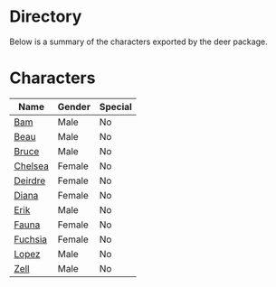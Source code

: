 # Directory
Below is a summary of the characters exported by the deer package.
# Characters
|Name|Gender|Special|
|---|---|---|
|[Bam](./character/deer/bam.go)|Male|No|
|[Beau](./character/deer/beau.go)|Male|No|
|[Bruce](./character/deer/bruce.go)|Male|No|
|[Chelsea](./character/deer/chelsea.go)|Female|No|
|[Deirdre](./character/deer/deirdre.go)|Female|No|
|[Diana](./character/deer/diana.go)|Female|No|
|[Erik](./character/deer/erik.go)|Male|No|
|[Fauna](./character/deer/fauna.go)|Female|No|
|[Fuchsia](./character/deer/fuchsia.go)|Female|No|
|[Lopez](./character/deer/lopez.go)|Male|No|
|[Zell](./character/deer/zell.go)|Male|No|
